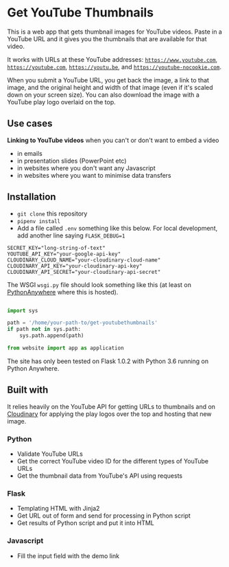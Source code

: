 # Get YouTube Thumbnails

This is a web app that gets thumbnail images for YouTube videos. Paste in a YouTube URL and it gives you the thumbnails that are available for that video.

It works with URLs at these YouTube addresses: <code>https://www.youtube.com</code>, <code>https://youtube.com</code>, <code>https://youtu.be</code>, and <code>https://youtube-nocookie.com</code>.

When you submit a YouTube URL, you get back the image, a link to that image, and the original height and width of that image (even if it's scaled down on your screen size). You can also download the image with a YouTube play logo overlaid on the top.

## Use cases

**Linking to YouTube videos** when you can't or don't want to embed a video

- in emails
- in presentation slides (PowerPoint etc)
- in websites where you don't want any Javascript
- in websites where you want to minimise data transfers

## Installation

- `git clone` this repository
- `pipenv install`
- Add a file called `.env` something like this below. For local development, add another line saying `FLASK_DEBUG=1`

```env
SECRET_KEY="long-string-of-text"
YOUTUBE_API_KEY="your-google-api-key"
CLOUDINARY_CLOUD_NAME="your-cloudinary-cloud-name"
CLOUDINARY_API_KEY="your-cloudinary-api-key"
CLOUDINARY_API_SECRET="your-cloudinary-api-secret"
```

The WSGI `wsgi.py` file should look something like this (at least on [PythonAnywhere](https://www.pythonanywhere.com) where this is hosted).

```py

import sys

path = '/home/your-path-to/get-youtubethumbnails'
if path not in sys.path:
    sys.path.append(path)

from website import app as application
```

The site has only been tested on Flask 1.0.2 with Python 3.6 running on Python Anywhere.

## Built with

It relies heavily on the YouTube API for getting URLs to thumbnails and on [Cloudinary](https://cloudinary.com) for applying the play logos over the top and hosting that new image.

### Python

- Validate YouTube URLs
- Get the correct YouTube video ID for the different types of YouTube URLs
- Get the thumbnail data from YouTube's API using requests

### Flask

- Templating HTML with Jinja2
- Get URL out of form and send for processing in Python script
- Get results of Python script and put it into HTML

### Javascript

- Fill the input field with the demo link
